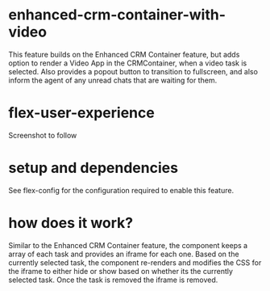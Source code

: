 # enhanced-crm-container-with-video

This feature builds on the Enhanced CRM Container feature, but adds option to render a Video App in the CRMContainer, when a video task is selected. Also provides a popout button to transition to fullscreen, and also inform the agent of any unread chats that are waiting for them.

# flex-user-experience

Screenshot to follow 

# setup and dependencies

See flex-config for the configuration required to enable this feature.

# how does it work?

Similar to the Enhanced CRM Container feature, the component keeps a array of each task and provides an iframe for each one. Based on the currently selected task, the component re-renders and modifies the CSS for the iframe to either hide or show based on whether its the currently selected task. Once the task is removed the iframe is removed.
